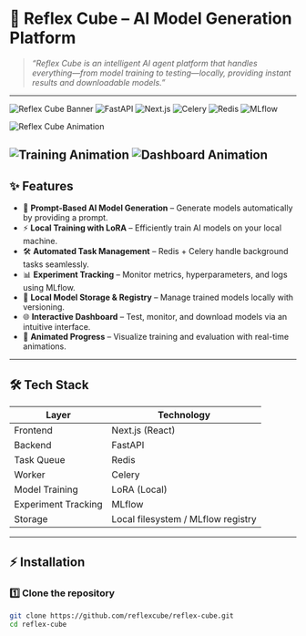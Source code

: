 # 🤖 Reflex Cube – AI Model Generation Platform  

> *“Reflex Cube is an intelligent AI agent platform that handles everything—from model training to testing—locally, providing instant results and downloadable models.”*  

---

![Reflex Cube Banner](https://img.shields.io/badge/Reflex%20Cube-AI%20Platform-blueviolet?style=for-the-badge&logo=tensorflow) ![FastAPI](https://img.shields.io/badge/FastAPI-Backend-brightgreen?style=for-the-badge&logo=fastapi) ![Next.js](https://img.shields.io/badge/Next.js-Frontend-black?style=for-the-badge&logo=next.js) ![Celery](https://img.shields.io/badge/Celery-Task%20Queue-lightgrey?style=for-the-badge&logo=celery) ![Redis](https://img.shields.io/badge/Redis-Queue-red?style=for-the-badge&logo=redis) ![MLflow](https://img.shields.io/badge/MLflow-Tracking-orange?style=for-the-badge&logo=mlflow)  

![Reflex Cube Animation](https://i.imgur.com/yourGifID.gif)
  

![Training Animation](https://media.giphy.com/media/3o7TKtnuHOHHUjR38Y/giphy.gif)
![Dashboard Animation](https://media.giphy.com/media/l0HlOvJ7yaacpuSas/giphy.gif)
---

## ✨ Features

- 🎯 **Prompt-Based AI Model Generation** – Generate models automatically by providing a prompt.  
- ⚡ **Local Training with LoRA** – Efficiently train AI models on your local machine.  
- 🛠️ **Automated Task Management** – Redis + Celery handle background tasks seamlessly.  
- 📊 **Experiment Tracking** – Monitor metrics, hyperparameters, and logs using MLflow.  
- 💾 **Local Model Storage & Registry** – Manage trained models locally with versioning.  
- 🌐 **Interactive Dashboard** – Test, monitor, and download models via an intuitive interface.  
- 🎨 **Animated Progress** – Visualize training and evaluation with real-time animations.  

---

## 🛠️ Tech Stack

| Layer               | Technology |
|--------------------|------------|
| Frontend           | Next.js (React) |
| Backend            | FastAPI |
| Task Queue         | Redis |
| Worker             | Celery |
| Model Training     | LoRA (Local) |
| Experiment Tracking| MLflow |
| Storage            | Local filesystem / MLflow registry |

---

## ⚡ Installation

### 1️⃣ Clone the repository
```bash
git clone https://github.com/reflexcube/reflex-cube.git
cd reflex-cube
